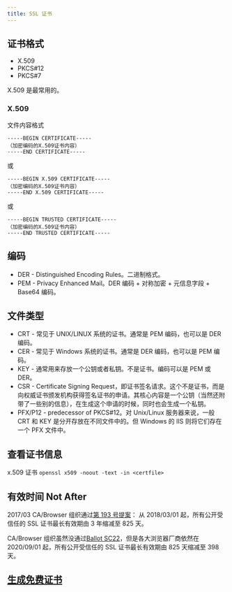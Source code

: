 ```yaml
---
title: SSL 证书
---
```



## 证书格式

- X.509
- PKCS#12
- PKCS#7

X.509 是最常用的。

### X.509

文件内容格式

```
-----BEGIN CERTIFICATE-----
（加密编码的X.509证书内容）
-----END CERTIFICATE-----
```

或

```
-----BEGIN X.509 CERTIFICATE-----
（加密编码的X.509证书内容）
-----END X.509 CERTIFICATE-----
```

或

```
-----BEGIN TRUSTED CERTIFICATE-----
（加密编码的X.509证书内容）
-----END TRUSTED CERTIFICATE-----
```

## 编码

- DER - Distinguished Encoding Rules。二进制格式。
- PEM - Privacy Enhanced Mail。DER 编码 + 对称加密 + 元信息字段 + Base64 编码。

## 文件类型

- CRT - 常见于 UNIX/LINUX 系统的证书。通常是 PEM 编码，也可以是 DER 编码。
- CER - 常见于 Windows 系统的证书。通常是 DER 编码，也可以是 PEM 编码。
- KEY - 通常用来存放一个公钥或者私钥。不是证书。编码可以是 PEM 或 DER。
- CSR - Certificate Signing Request，即证书签名请求。这个不是证书，而是向权威证书颁发机构获得签名证书的申请。其核心内容是一个公钥（当然还附带了一些别的信息），在生成这个申请的时候，同时也会生成一个私钥。
- PFX/P12 - predecessor of PKCS#12。对 Unix/Linux 服务器来说，一般 CRT 和 KEY 是分开存放在不同文件中的。但 Windows 的 IIS 则将它们存在一个 PFX 文件中。

## 查看证书信息

x.509 证书 `openssl x509 -noout -text -in <certfile>`

## 有效时间 Not After

2017/03 CA/Browser 组织通过[第 193 号提案](https://cabforum.org/2017/03/17/ballot-193-825-day-certificate-lifetimes/)：
从 2018/03/01 起，所有公开受信任的 SSL 证书最长有效期由 3 年缩减至 825 天。

CA/Browser 组织虽然没通过[Ballot SC22](https://cabforum.org/2019/09/10/ballot-sc22-reduce-certificate-lifetimes-v2/)，但是各大浏览器厂商依然在 2020/09/01 起，所有公开受信任的 SSL 证书最长有效期由 825 天缩减至 398 天。

## [生成免费证书](./acme-cert.md)
